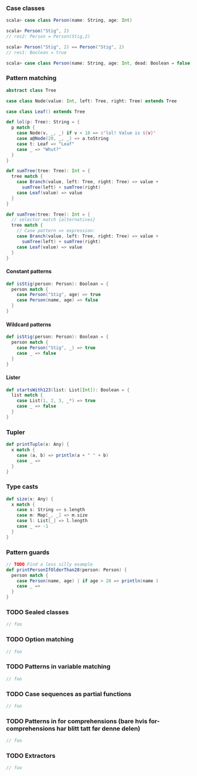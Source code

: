 ### Case classes ###
```scala
scala> case class Person(name: String, age: Int)
```
```scala
scala> Person("Stig", 2)
// res2: Person = Person(Stig,2)
```
```scala
scala> Person("Stig", 2) == Person("Stig", 2)
// res1: Boolean = true
```
```scala
scala> case class Person(name: String, age: Int, dead: Boolean = false)
```



### Pattern matching ###
```scala
abstract class Tree

case class Node(value: Int, left: Tree, right: Tree) extends Tree

case class Leaf() extends Tree
```
```scala
def lol(p: Tree): String = {
  p match {
    case Node(v, _, _) if v < 18 => s"lol! Value is ${v}"
    case a@Node(20, _, _) => a.toString
    case t: Leaf => "Leaf"
    case _ => "Whut?"
  }
}
```



```scala
def sumTree(tree: Tree): Int = {
  tree match {
    case Branch(value, left: Tree, right: Tree) => value +
      sumTree(left) + sumTree(right)
    case Leaf(value) => value
  }
}
```



```scala
def sumTree(tree: Tree): Int = {
  // selector match {alternatives}
  tree match {
    // Case pattern => expression:
    case Branch(value, left: Tree, right: Tree) => value +
      sumTree(left) + sumTree(right)
    case Leaf(value) => value
  }
}
```



#### Constant patterns ####
```scala
def isStig(person: Person): Boolean = {
  person match {
    case Person("Stig", age) => true
    case Person(name, age) => false
  }
}
```



#### Wildcard patterns ####
```scala
def isStig(person: Person): Boolean = {
  person match {
    case Person("Stig", _) => true
    case _ => false
  }
}
```



#### Lister ####
```scala
def startsWith123(list: List[Int]): Boolean = {
  list match {
    case List(1, 2, 3, _*) => true
    case _ => false
  }
}
```



### Tupler ###
```scala
def printTuple(x: Any) {
  x match {
    case (a, b) => println(a + " " + b)
    case _ => 
  }
}
```



### Type casts ###
```scala
def size(x: Any) {
  x match {
    case s: String => s.length
    case m: Map[_, _] => m.size
    case l: List[_] => l.length
    case _ => -1
  }
}
```



### Pattern guards ###
```scala
// TODO Find a less silly example
def printPersonIfOlderThan28(person: Person) {
  person match {
    case Person(name, age) | if age > 28 => println(name )
    case _ => 
  }
}
```



### TODO Sealed classes ###
```scala
// foo
```


### TODO Option matching ###
```scala
// foo
```



### TODO Patterns in variable matching ###
```scala
// foo
```



### TODO Case sequences as partial functions ###
```scala
// foo
```




### TODO Patterns in for comprehensions (bare hvis for-comprehensions har blitt tatt før denne delen) ###
```scala
// foo
```



### TODO Extractors ###
```scala
// foo
```
